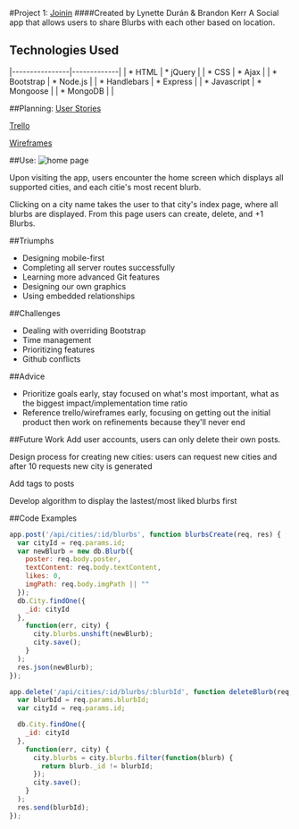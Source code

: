 #Project 1: [Joinin](https://join-in-app.herokuapp.com/)
####Created by Lynette Durán & Brandon Kerr
A Social app that allows users to share Blurbs with each other based on location.

Technologies Used
-----------
|----------------|-------------|
| * HTML         | * jQuery    |
| * CSS          | * Ajax      |
| * Bootstrap    | * Node.js   |
| * Handlebars   | * Express   |
| * Javascript   | * Mongoose  |
| * MongoDB      |             |

##Planning:
[User Stories](https://docs.google.com/document/d/1bB7cZLRpcKMa4wOch1ewGnsfvHHRYO0FEFSNpPJChE8/edit?usp=sharing)

[Trello](https://trello.com/b/mpN5bIrC/joinin)

[Wireframes](https://drive.google.com/drive/folders/0B-akLkaoR5tFVXZ6di1qUG03Xzg?usp=sharing)
 

##Use:
![home page](http://i.imgur.com/KaBlhWh.png "Home Page and City Index for SF")


Upon visiting the app, users encounter the home screen which displays all supported cities, and each citie's most recent blurb.

Clicking on a city name takes the user to that city's index page, where all blurbs are displayed. From this page users can create, delete, and +1 Blurbs. 

##Triumphs
* Designing mobile-first
* Completing all server routes successfully
* Learning more advanced Git features
* Designing our own graphics
* Using embedded relationships

##Challenges
* Dealing with overriding Bootstrap
* Time management
* Prioritizing features
* Github conflicts

##Advice
* Prioritize goals early, stay focused on what's most important, what as the biggest impact/implementation time ratio
* Reference trello/wireframes early, focusing on getting out the initial product then work on refinements because they'll never end

##Future Work
Add user accounts, users can only delete their own posts.

Design process for creating new cities: users can request new cities and after 10 requests new city is generated

Add tags to posts

Develop algorithm to display the lastest/most liked blurbs first

##Code Examples

```JavaScript
app.post('/api/cities/:id/blurbs', function blurbsCreate(req, res) {
  var cityId = req.params.id;
  var newBlurb = new db.Blurb({
    poster: req.body.poster,
    textContent: req.body.textContent,
    likes: 0,
    imgPath: req.body.imgPath || ""
  });
  db.City.findOne({
    _id: cityId
  },
    function(err, city) {
      city.blurbs.unshift(newBlurb);
      city.save();
    }
  );
  res.json(newBlurb);
});
```

```Javascript
app.delete('/api/cities/:id/blurbs/:blurbId', function deleteBlurb(req, res) {
  var blurbId = req.params.blurbId;
  var cityId = req.params.id;

  db.City.findOne({
    _id: cityId
  }, 
    function(err, city) {
      city.blurbs = city.blurbs.filter(function(blurb) {
        return blurb._id != blurbId;
      });
      city.save();
    }
  );
  res.send(blurbId);
});
```

